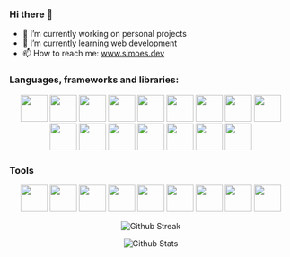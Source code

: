### Hi there 👋

- 🔭 I’m currently working on personal projects
- 🌱 I’m currently learning web development
- 📫 How to reach me: www.simoes.dev

### Languages, frameworks and libraries:

<p align="center">
  <img width="48" height="48" src="https://cdn.svgporn.com/logos/react.svg" />
  <img width="48" height="48" src="https://cdn.svgporn.com/logos/sqlite.svg" />
  <img width="48" height="48" src="https://cdn.svgporn.com/logos/mysql.svg" />
  <img width="48" height="48" src="https://cdn.svgporn.com/logos/html-5.svg" />
  <img width="48" height="48" src="https://cdn.svgporn.com/logos/css-3.svg" />
  <img width="48" height="48" src="https://cdn.svgporn.com/logos/javascript.svg" />
  <img width="48" height="48" src="https://cdn.svgporn.com/logos/tailwindcss-icon.svg" />
  <img width="48" height="48" src="https://cdn.svgporn.com/logos/nextjs.svg" />
  <img width="48" height="48" src="https://cdn.svgporn.com/logos/wordpress-icon.svg" />
  <img width="48" height="48" src="https://cdn.svgporn.com/logos/laravel.svg" />
  <img width="48" height="48" src="https://cdn.svgporn.com/logos/php.svg" />
  <img width="48" height="48" src="https://cdn.svgporn.com/logos/flutter.svg" />
  <img width="48" height="48" src="https://cdn.svgporn.com/logos/c.svg" />
  <img width="48" height="48" src="https://cdn.svgporn.com/logos/c-plusplus.svg" />
  <img width="48" height="48" src="https://cdn.svgporn.com/logos/java.svg" />
  <img width="48" height="48" src="https://cdn.svgporn.com/logos/vercel-icon.svg" />
</p>

### Tools

<p align="center">
  <img width="48" height="48" src="https://cdn.svgporn.com/logos/codepen-icon.svg" />
  <img width="48" height="48" src="https://cdn.svgporn.com/logos/visual-studio-code.svg" />
  <img width="48" height="48" src="https://cdn.svgporn.com/logos/vim.svg" />
  <img width="48" height="48" src="https://cdn.svgporn.com/logos/webpack.svg" />
  <img width="48" height="48" src="https://cdn.svgporn.com/logos/gulp.svg" />
  <img width="48" height="48" src="https://cdn.svgporn.com/logos/npm.svg" />
  <img width="48" height="48" src="https://cdn.svgporn.com/logos/yarn.svg" />
  <img width="48" height="48" src="https://cdn.svgporn.com/logos/git-icon.svg" />
  <img width="48" height="48" src="https://cdn.svgporn.com/logos/ubuntu.svg" />
</p>

<p align="center">
  <img src="https://github-readme-streak-stats.herokuapp.com?user=devsimoes&theme=dark" alt="Github Streak" />
</p>

<p align="center">
  <img src="https://github-readme-stats.vercel.app/api?username=devsimoes&show_icons=true&theme=onedark" alt="Github Stats" />
</p>
